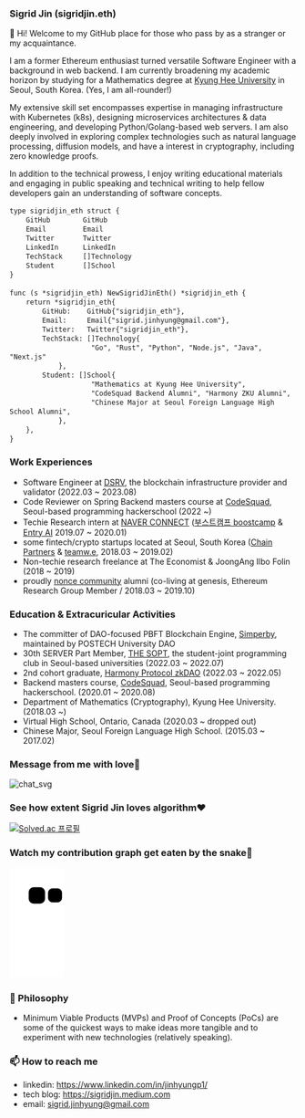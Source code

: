 ### Sigrid Jin (sigridjin.eth)

👋 Hi! Welcome to my GitHub place for those who pass by as a stranger or my acquaintance.

I am a former Ethereum enthusiast turned versatile Software Engineer with a background in web backend. I am currently broadening my academic horizon by studying for a Mathematics degree at [Kyung Hee University](https://maths.khu.ac.kr/) in Seoul, South Korea. (Yes, I am all-rounder!)

My extensive skill set encompasses expertise in managing infrastructure with Kubernetes (k8s), designing microservices architectures & data engineering, and developing Python/Golang-based web servers. I am also deeply involved in exploring complex technologies such as natural language processing, diffusion models, and have a interest in cryptography, including zero knowledge proofs.

In addition to the technical prowess, I enjoy writing educational materials and engaging in public speaking and technical writing to help fellow developers gain an understanding of software concepts.

```golang
type sigridjin_eth struct {
	GitHub        GitHub
	Email         Email
	Twitter       Twitter
	LinkedIn      LinkedIn
	TechStack     []Technology
	Student       []School
}

func (s *sigridjin_eth) NewSigridJinEth() *sigridjin_eth {
	return *sigridjin_eth{
		GitHub:    GitHub{"sigridjin_eth"},
		Email: 	   Email{"sigrid.jinhyung@gmail.com"},
		Twitter:   Twitter{"sigridjin_eth"},
		TechStack: []Technology{
      				"Go", "Rust", "Python", "Node.js", "Java", "Next.js"
    		},
		Student: []School{
      				"Mathematics at Kyung Hee University",
      				"CodeSquad Backend Alumni", "Harmony ZKU Alumni",
      				"Chinese Major at Seoul Foreign Language High School Alumni",
    		},
	},
}
```

### Work Experiences
* Software Engineer at [DSRV](https://www.dsrvlabs.com), the blockchain infrastructure provider and validator (2022.03 ~ 2023.08)
* Code Reviewer on Spring Backend masters course at [CodeSquad](https://codesquad.kr/), Seoul-based programming hackerschool (2022 ~)
* Techie Research intern at [NAVER CONNECT](https://connect.or.kr/) ([부스트캠프 boostcamp](https://boostcamp.connect.or.kr/) & [Entry AI](https://entry.line.me/) 2019.07 ~ 2020.01)
* some fintech/crypto startups located at Seoul, South Korea ([Chain Partners](https://chain.partners/) & [teamw.e](http://teamwe.me), 2018.03 ~ 2019.02)
* Non-techie research freelance at The Economist & JoongAng Ilbo Folin (2018 ~ 2019)
* proudly [nonce community](https://nonce.community/) alumni (co-living at genesis, Ethereum Research Group Member / 2018.03 ~ 2019.10)

### Education & Extracuricular Activities
* The committer of DAO-focused PBFT Blockchain Engine, [Simperby](https://github.com/postech-dao/simperby), maintained by POSTECH University DAO
* 30th SERVER Part Member, [THE SOPT](http://sopt.org/), the student-joint programming club in Seoul-based universities (2022.03 ~ 2022.07)
* 2nd cohort graduate, [Harmony Protocol zkDAO](https://zku.one/) (2022.03 ~ 2022.05)
* Backend masters course, [CodeSquad](http://codesquad.kr/), Seoul-based programming hackerschool. (2020.01 ~ 2020.08)
* Department of Mathematics (Cryptography), Kyung Hee University. (2018.03 ~)
* Virtual High School, Ontario, Canada (2020.03 ~ dropped out)
* Chinese Major, Seoul Foreign Language High School. (2015.03 ~ 2017.02)

### Message from me with love💪
![chat_svg](https://github.com/jypthemiracle/jypthemiracle/blob/master/chat.svg)

### See how extent Sigrid Jin loves algorithm❤️
[![Solved.ac
프로필](http://mazassumnida.wtf/api/v2/generate_badge?boj=jypthemiracle)](https://solved.ac/jypthemiracle)

### Watch my contribution graph get eaten by the snake🐍
![snake svg](https://github.com/sigridjineth/sigridjineth/blob/output/github-contribution-grid-snake.svg)

### 🔭 Philosophy
* Minimum Viable Products (MVPs) and Proof of Concepts (PoCs) are some of the quickest ways to make ideas more tangible and to experiment with new technologies (relatively speaking).

### 📫 How to reach me
- linkedin: https://www.linkedin.com/in/jinhyungp1/
- tech blog: https://sigridjin.medium.com
- email: sigrid.jinhyung@gmail.com
